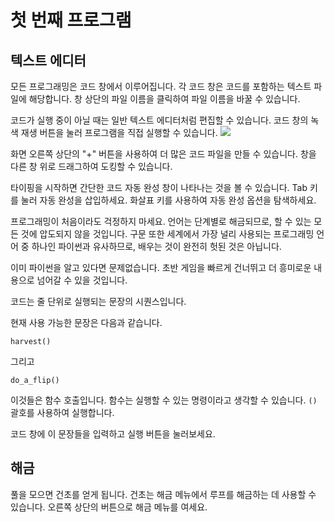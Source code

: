 # 첫 번째 프로그램
## 텍스트 에디터
모든 프로그래밍은 코드 창에서 이루어집니다. 각 코드 창은 코드를 포함하는 텍스트 파일에 해당합니다. 
창 상단의 파일 이름을 클릭하여 파일 이름을 바꿀 수 있습니다.

코드가 실행 중이 아닐 때는 일반 텍스트 에디터처럼 편집할 수 있습니다.
코드 창의 녹색 재생 버튼을 눌러 프로그램을 직접 실행할 수 있습니다.
![](PlayButton50)

화면 오른쪽 상단의 "+" 버튼을 사용하여 더 많은 코드 파일을 만들 수 있습니다.
창을 다른 창 위로 드래그하여 도킹할 수 있습니다.

타이핑을 시작하면 간단한 코드 자동 완성 창이 나타나는 것을 볼 수 있습니다.
Tab 키를 눌러 자동 완성을 삽입하세요.
화살표 키를 사용하여 자동 완성 옵션을 탐색하세요.

프로그래밍이 처음이라도 걱정하지 마세요. 언어는 단계별로 해금되므로, 할 수 있는 모든 것에 압도되지 않을 것입니다. 
구문 또한 세계에서 가장 널리 사용되는 프로그래밍 언어 중 하나인 파이썬과 유사하므로, 배우는 것이 완전히 헛된 것은 아닙니다.

이미 파이썬을 알고 있다면 문제없습니다. 초반 게임을 빠르게 건너뛰고 더 흥미로운 내용으로 넘어갈 수 있을 것입니다.

코드는 줄 단위로 실행되는 문장의 시퀀스입니다.

현재 사용 가능한 문장은 다음과 같습니다.

`harvest()`

그리고 

`do_a_flip()`

이것들은 함수 호출입니다. 함수는 실행할 수 있는 명령이라고 생각할 수 있습니다. `()` 괄호를 사용하여 실행합니다.

코드 창에 이 문장들을 입력하고 실행 버튼을 눌러보세요.

## 해금
풀을 모으면 건초를 얻게 됩니다. 건초는 해금 메뉴에서 루프를 해금하는 데 사용할 수 있습니다. 오른쪽 상단의 버튼으로 해금 메뉴를 여세요.
